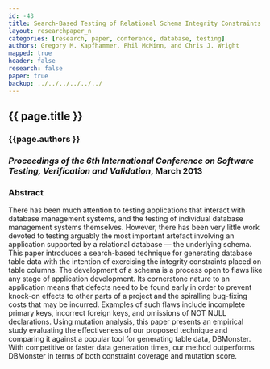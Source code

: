 ```yaml
---
id: -43 
title: Search-Based Testing of Relational Schema Integrity Constraints Across Multiple Database Management Systems
layout: researchpaper_n
categories: [research, paper, conference, database, testing]
authors: Gregory M. Kapfhammer, Phil McMinn, and Chris J. Wright 
mapped: true 
header: false 
research: false 
paper: true
backup: ../../../../../../
---
```


## {{ page.title }} [<i class="fa fa-download"></i>]({{site.baseurl}}download/research/papers/icst2013-kapfhammer-mcminn-wright.pdf "Download this Paper!")

### {{page.authors }}

### <em>Proceedings of the 6th International Conference on Software Testing, Verification and Validation</em>, March 2013

### Abstract

There has been much attention to testing applications that interact with database management systems, and the testing of
individual database management systems themselves. However, there has been very little work devoted to testing arguably
the most important artefact involving an application supported by a relational database &mdash; the underlying schema. This
paper introduces a search-based technique for generating database table data with the intention of exercising the
integrity constraints placed on table columns. The development of a schema is a process open to flaws like any stage of
application development. Its cornerstone nature to an application means that defects need to be found early in order to
prevent knock-on effects to other parts of a project and the spiralling bug-fixing costs that may be incurred. Examples
of such flaws include incomplete primary keys, incorrect foreign keys, and omissions of NOT NULL declarations. Using
mutation analysis, this paper presents an empirical study evaluating the effectiveness of our proposed technique and
comparing it against a popular tool for generating table data, DBMonster. With competitive or faster data generation
times, our method outperforms DBMonster in terms of both constraint coverage and mutation score.
